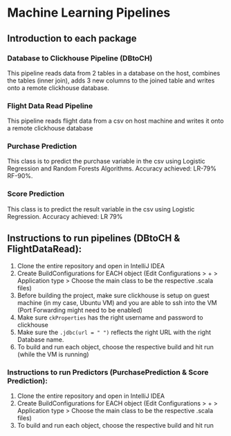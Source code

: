 # Machine Learning Pipelines

## Introduction to each package
### Database to Clickhouse Pipeline (DBtoCH)
This pipeline reads data from 2 tables in a database on the host, combines the tables (inner join), adds 3 new columns to the joined table and writes onto a remote clickhouse database. 

### Flight Data Read Pipeline
This pipeline reads flight data from a csv on host machine and writes it onto a remote clickhouse database

### Purchase Prediction
This class is to predict the purchase variable in the csv using Logistic Regression and Random Forests Algorithms. Accuracy achieved: LR-79% RF-90%.

### Score Prediction
This class is to predict the result variable in the csv using Logistic Regression. Accuracy achieved: LR 79% 
 
## Instructions to run pipelines (DBtoCH & FlightDataRead):
1. Clone the entire repository and open in IntelliJ IDEA
2. Create BuildConfigurations for EACH object (Edit Configurations > + > Application type >  Choose the main class to be the respective .scala files)
3. Before building the project, make sure clickhouse is setup on guest machine (in my case, Ubuntu VM) and you are able to ssh into the VM (Port Forwarding might need to be enabled)
4. Make sure `ckProperties` has the right username and password to clickhouse 
5. Make sure the `.jdbc(url = " ")` reflects the right URL with the right Database name. 
6. To build and run each object, choose the respective build and hit run (while the VM is running)

### Instructions to run Predictors (PurchasePrediction & Score Prediction): 
 1. Clone the entire repository and open in IntelliJ IDEA
 2. Create BuildConfigurations for EACH object (Edit Configurations > + > Application type >  Choose the main class to be the respective .scala files)
 3. To build and run each object, choose the respective build and hit run
